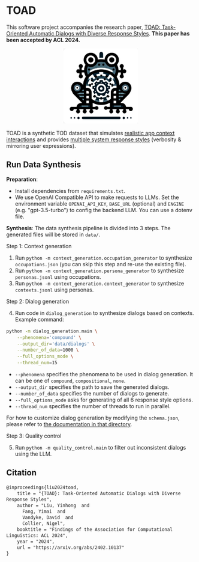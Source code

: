# TOAD

This software project accompanies the research paper, [TOAD: Task-Oriented Automatic Dialogs with Diverse Response Styles](https://arxiv.org/abs/2402.10137). **This paper has been accepted by ACL 2024.**

<p align="center">
<img src="resources/toad_icon.jpg" alt="Toad" width="200px" height="200px">
</p>

TOAD is a synthetic TOD dataset that simulates <ins>realistic app context interactions</ins> and provides <ins>multiple system response styles</ins> (verbosity & mirroring user expressions).


## Run Data Synthesis

**Preparation**:
- Install dependencies from `requirements.txt`.
- We use OpenAI Compatible API to make requests to LLMs. Set the environment variable `OPENAI_API_KEY`, `BASE_URL` (optional) and `ENGINE` (e.g. "gpt-3.5-turbo") to config the backend LLM. You can use a dotenv file.

**Synthesis**: The data synthesis pipeline is divided into 3 steps. The generated files will be stored in `data/`.

Step 1: Context generation

1. Run `python -m context_generation.occupation_generator` to synthesize `occupations.json` (you can skip this step and re-use the existing file).
2. Run `python -m context_generation.persona_generator` to synthesize `personas.jsonl` using occupations.
3. Run `python -m context_generation.context_generator` to synthesize `contexts.jsonl` using personas.

Step 2: Dialog generation

4. Run code in `dialog_generation` to synthesize dialogs based on contexts. Example command:

```bash
python -m dialog_generation.main \
    --phenomena='compound' \
    --output_dir='data/dialogs' \
    --number_of_data=1000 \
    --full_options_mode \
    --thread_num=15
```

- `--phenomena` specifies the phenomena to be used in dialog generation. It can be one of `compound`, `compositional`, `none`.   
- `--output_dir` specifies the path to save the generated dialogs.  
- `--number_of_data` specifies the number of dialogs to generate.  
- `--full_options_mode` asks for generating of all 6 response style options.   
- `--thread_num` specifies the number of threads to run in parallel. 

For how to customize dialog generation by modifying the `schema.json`, please refer to [the documentation in that directory](dialog_generation/README.md).

Step 3: Quality control

5. Run `python -m quality_control.main` to filter out inconsistent dialogs using the LLM.


## Citation
```
@inproceedings{liu2024toad,
    title = "{TOAD}: Task-Oriented Automatic Dialogs with Diverse Response Styles", 
    author = "Liu, Yinhong  and
      Fang, Yimai  and
      Vandyke, David  and
      Collier, Nigel",
    booktitle = "Findings of the Association for Computational Linguistics: ACL 2024",
    year = "2024",
    url = "https://arxiv.org/abs/2402.10137"
}
```
